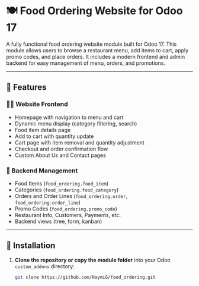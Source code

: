 # 🍽️ Food Ordering Website for Odoo 17

A fully functional food ordering website module built for Odoo 17. This module allows users to browse a restaurant menu, add items to cart, apply promo codes, and place orders. It includes a modern frontend and admin backend for easy management of menu, orders, and promotions.

---

## 🚀 Features

### 👨‍🍳 Website Frontend
- Homepage with navigation to menu and cart
- Dynamic menu display (category filtering, search)
- Food item details page
- Add to cart with quantity update
- Cart page with item removal and quantity adjustment
- Checkout and order confirmation flow
- Custom About Us and Contact pages

### 🧾 Backend Management
- Food Items (`food_ordering.food_item`)
- Categories (`food_ordering.food_category`)
- Orders and Order Lines (`food_ordering.order`, `food_ordering.order_line`)
- Promo Codes (`food_ordering.promo_code`)
- Restaurant Info, Customers, Payments, etc.
- Backend views (tree, form, kanban)

---

## 🔧 Installation

1. **Clone the repository or copy the module folder** into your Odoo `custom_addons` directory:

   ```bash
   git clone https://github.com/HaymiG/food_ordering.git
